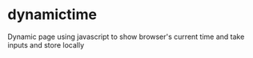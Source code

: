 # dynamictime
Dynamic page using javascript to show browser's current time and take inputs and store locally
